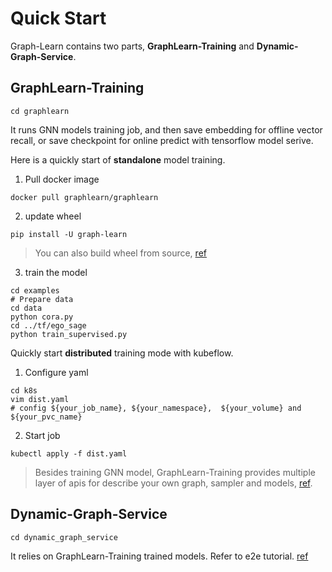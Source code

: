 # Quick Start
Graph-Learn contains two parts, **GraphLearn-Training** and **Dynamic-Graph-Service**.

## GraphLearn-Training

```
cd graphlearn
```

It runs GNN models training job, and then save embedding for offline vector recall, or save checkpoint for online predict with tensorflow model serive.

Here is a quickly start of **standalone** model training.

1. Pull docker image

```
docker pull graphlearn/graphlearn
```

2. update wheel

```
pip install -U graph-learn
```

> You can also build wheel from source, [ref](gl/install.md)

3. train the model

```
cd examples
# Prepare data
cd data
python cora.py
cd ../tf/ego_sage
python train_supervised.py
```

Quickly start **distributed** training mode with kubeflow.

1. Configure yaml

```
cd k8s
vim dist.yaml
# config ${your_job_name}, ${your_namespace},  ${your_volume} and ${your_pvc_name}
```

2. Start job

```
kubectl apply -f dist.yaml
```

>Besides training GNN model, GraphLearn-Training provides multiple layer of apis for describe your own graph, sampler and models, [ref](gl/quick_start.md).

## Dynamic-Graph-Service

```
cd dynamic_graph_service
```

It relies on GraphLearn-Training trained models.
Refer to e2e tutorial. [ref](tutorial.md)
